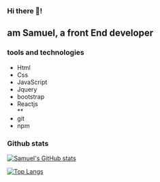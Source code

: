 ### Hi there 👋!

<h2>am Samuel, a front End developer</h2>

<div>
<h3>tools and technologies</h3>
<ul>
<li>Html</li>
<li>Css</li>
<li>JavaScript</li>
<li>Jquery</li>
<li>bootstrap</li>
<li>Reactjs</li>
**
<li>git</li>
<li>npm</li>
</ul>
</div>

### Github stats

[![Samuel's GitHub stats](https://github-readme-stats.vercel.app/api?username=samueljr-web)](https://github.com/anuraghazra/github-readme-stats)

[![Top Langs](https://github-readme-stats.vercel.app/api/top-langs/?username=samueljr-web)](https://github.com/anuraghazra/github-readme-stats)
